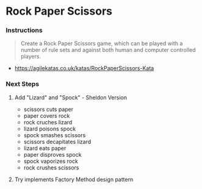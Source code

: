 # Rock Paper Scissors


### Instructions

> Create a Rock Paper Scissors game, which can be played with a number of rule sets and against both human and computer controlled players.

- https://agilekatas.co.uk/katas/RockPaperScissors-Kata


### Next Steps

1. Add "Lizard" and "Spock" - Sheldon Version

    * scissors cuts paper
    * paper covers rock
    * rock cruches lizard
    * lizard poisons spock
    * spock smashes scissors
    * scissors decapitates lizard
    * lizard eats paper
    * paper disproves spock
    * spock vaporizes rock
    * rock crushes scissors

2. Try implements Factory Method design pattern